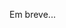 ﻿---
layout: page-fullwidth
subheadline: ""
permalink: "/comite_cientifico/"
header:
   image_fullwidth: BannerERES2023.png
---

Em breve...

<!--

<h1>Comitê Científico</h1>

<h3>Rio Grande do Sul:</h3>

<ul>
<li> Alice Finger - Universidade Federal do Pampa (UNIPAMPA) </li>
<li> Aline Vieira de Mello - Universidade Federal do Pampa (UNIPAMPA) </li>
<li> Avelino F. Zorzo - Pontifícia Universidade Católica do Rio Grande do Sul (PUCRS) </li>
<li> Carlos Emilio Severo - Instituto Federal Sul-rio-grandense </li>
<li> Claudio Schepke - Universidade Federal do Pampa (UNIPAMPA) </li>
<li> Cristiano Tolfo - Universidade Federal do Pampa (UNIPAMPA) </li>
<li> Elder de Macedo Rodrigues - Universidade Federal do Pampa (UNIPAMPA) </li>
<li> Fábio Basso - Universidade Federal do Pampa (UNIPAMPA) </li>
<li> Gabriel Machado Lunardi - Universidade Federal do Pampa (UNIPAMPA) </li>
<li> Giani Petri - Universidade Federal de Santa Maria (UFSM) </li>
<li> Gilleanes Thorwald Araujo Guedes - Universidade Federal do Pampa (UNIPAMPA) </li> 					
<li> Ingrid Nunes - Universidade Federal do Rio Grande do Sul (UFRGS) </li>
<li> Jean Felipe Patikowski Cheiran - Universidade Federal do Pampa (UNIPAMPA) </li>
<li> Juliano Varella De Carvalho - Universidade FEEVALE </li>
<li> Kleinner Silva Farias - UNISINOS </li>
<li> Kurt Werner Molz - Universidade de Santa Cruz do Sul (UNISC) </li>
<li> Lisandra Manzoni Fontoura  - Universidade Federal de Santa Maria (UFSM) </li>
<li> Lisiane Brisolara de Brisolara - Universidade Federal de Pelotas (UFPEL) </li>
<li> Maicon Bernardino da Silveira - Universidade Federal do Pampa (UNIPAMPA) </li>
<li> Marcelo Hideki Yamaguti - Pontifícia Universidade Católica do Rio Grande do Sul (PUCRS) </li>
<li> Marta Rosecler Bez - Universidade FEEVALE </li>
<li> Raquel Aparecida Pegoraro - Universidade Federal da Fronteira Sul (UFFS) </li>
<li> Sabrina Marczak - Pontifícia Universidade Católica do Rio Grande do Sul (PUCRS) </li>
<li> Vanessa Gindri Vieira - Colégio Politécnico da UFSM </li>
<li> Williamson Silva - Universidade Federal do Pampa (UNIPAMPA) </li>
</ul>

<h3>Santa Catarina:</h3>

<ul>
<li> Adilson Vahldick - Universidade do Estado de Santa Catarina (UDESC)</li>
<li> Carlos Alberto Barth - Universidade do Estado de Santa Catarina (UDESC) </li>
<li> Cristiano Roberto Franco - Uniasselvi / Hering </li>
<li> Everaldo Artur Grahl - Fundação Universidade Regional de Blumenau (FURB) </li>
<li> Felipe Taliar Giuntini - Sidia Instituto de Ciência e Tecnologia </li>
<li> Fernando dos Santos - Universidade do Estado de Santa Catarina (UDESC)</li>
<li> Marcela Leite - Instituto Federal Catarinense (IFC) </li>
<li> Márcio José Mantau - Universidade do Estado de Santa Catarina (UDESC) </li>
<li> Marilia Guterres Ferreira - Universidade do Estado de Santa Catarina (UDESC) </li>
<li> Jean Carlo Rossa Hauck - Universidade Federal de Santa Catarina (UFSC) </li>
<li> Pablo Schoeffel - Universidade do Estado de Santa Catarina (UDESC)</li>
<li> Patrícia Blini Estivalete - Instituto Federal Catarinense (IFC) </li>
<li> Paulo Roberto Farah - Universidade Federal de Santa Catarina (UFSC) </li>
<li> Ricardo Vilela - Universidade Federal de Santa Catarina (UFSC) </li>
</ul>


<h3>Paraná:</h3>

<ul>
<li> Alinne Souza - Universidade Tecnológica Federal do Paraná (UTFPR)</li>
<li> Adilson Luiz Bonifácio - Universidade Estadual de Londrina (UEL) </li>
<li> Alexandre Lerário - Universidade Tecnológica Federal do Paraná (UTFPR)</li>
<li> Anderson da Silva Marcolino - Universidade Federal do Paraná (UFPR) </li>
<li> André Felipe Ribeiro Cordeiro - Universidade Estadual de Maringá (UEM) </li>
<li> André Luís Andrade Menolli - Universidade Estadual do Norte do Paraná (UENP) - Campus Luiz Meneghel </li>
<li> André Takeshi Endo - Universidade Tecnológica Federal do Paraná (UTFPR) </li>
<li> Andreia Malucelli - Pontifícia Universidade Católica do Paraná (PUCPR) </li>
<li> Eduardo Damasceno - Universidade Tecnológica Federal do Paraná (UTFPR)</li>
<li> Edson Oliveira Jr - Universidade Estadual de Maringá (UEM) </li>
<li> Gislaine Camila L. Leal - Universidade Estadual de Maringá (UEM) </li>
<li> Guilherme Guerino - Universidade Estadual de Maringá (UEM) </li>
<li> Gustavo Santos - Universidade Tecnológica Federal do Paraná (UTFPR-DV) </li>
<li> Igor Scaliante Wiese - Universidade Tecnológica Federal do Paraná (UTFPR) </li>
<li> Igor Steinmacher - Universidade Tecnológica Federal do Paraná (UTFPR) </li>
<li> Katia Romero Felizardo - Universidade Tecnológica Federal do Paraná (UTFPR) </li>
<li> Marco Aurélio Graciotto Silva - Universidade Tecnológica Federal do Paraná (UTFPR) </li>
<li> Natasha Valentim - Universidade Federal do Paraná (UFPR) </li>
<li> Nelson Tenório - Universidade Cesumar (UniCesumar) </li>
<li> Paulo Nardi - Universidade Tecnológica Federal do Paraná (UTFPR) </li>
<li> Pedro Henrique Dias Valle - Universidade Estadual do Norte do Paraná (UEMP) </li>
<li> Rafael Alves Paes de Oliveira - Universidade Tecnológica Federal do Paraná (UTFPR) </li>
<li> Reginaldo Ré - Universidade Tecnológica Federal do Paraná (UTFPR) </li>
<li> Renato Balancieri - Universidade Estadual do Paraná (UNESPAR) </li>
<li> Ricardo Theis Geraldi - Pontifícia Universidade Católica do Paraná (PUCPR) </li>
<li> Sheila Reinehr - Pontifícia Universidade Católica do Paraná (PUCPR) </li>
<li> Silvia Regina Vergilio - Universidade Federal do Paraná (UFPR) </li>
<li> Thelma Elita Colanzi - DIN/Universidade Estadual de Maringá (UEM) </li>
<li> Thiago Colleti - Universidade Estadual do Norte do Paraná (UEMP) </li>
<li> Wesley Klewerton Guêz Assunção - Universidade Estadual do Oeste do Paraná (UNIOESTE) </li>
<li> Willian Marques Freire - Universidade Estadual de Maringá (UEM) </li>
<li> Willian Watanabe - Universidade Tecnológica Federal do Paraná (UTFPR) </li>
</ul>


<h3>Demais Estados/Países:</h3>

<ul>
<li> Adenilso Simão - Universidade de São Paulo (ICMC/USP)</li>
<li> Ana Oran - Universidade Federal do Amazonas (UFAM)</li>
<li> Awdren Fontão -  Universidade Federal do Mato Grosso do Sul (UFMS)</li>
<li> Bruno Barbieri de Pontes Cafeo - Universidade Federal do Matro Grosso do Sul (UFMS)</li>
<li> Elisa Nakagawa - Universidade de São Paulo (ICMC/USP)</li>					
<li> Ellen Francine Barbosa - ICMC-USP</li>
<li> Fabiano Ferrari - Universidade Federal de São Carlos (UFSCar) </li>
<li> Isabel Villanes - Universidade Fereal do Amazonas (UFAM)</li>
<li> Leo Natan Paschoal - University of São Paulo (USP)</li>
<li> Marcelo MOrandini - Universidade de São Paulo (USP)</li>
<li> Rayfran Lima - Sidia Institute of Science and Technology </li>
<li> Rodrigo Pereira dos Santos - Universidade Federal do Estado do Rio de Janeiro (UNIRIO) </li>
<li> Simone do Rocio Senger de Souza - Universidade de São Paulo (ICMC/USP) </li>
<li> Thais Christina Webber dos Santos - University of St. Andrews, UK </li>
<li> Walter Nakamura - Federal University of Amazonas (UFAM)</li>
</ul>


<p><strong>OBS</strong>: Sujeito à alterações.</p>

-->